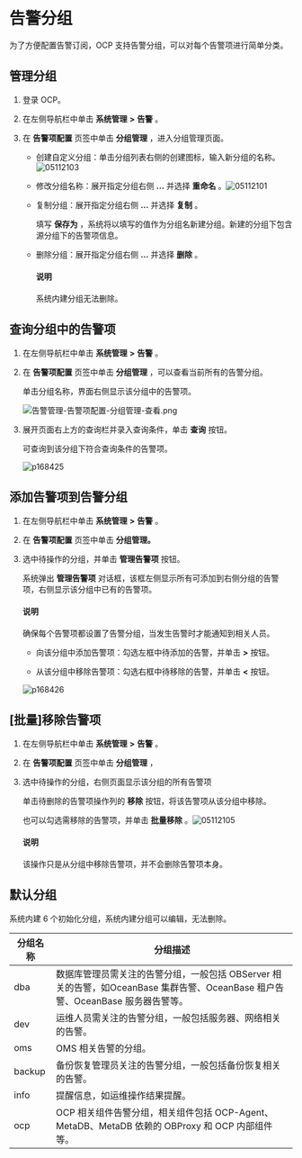 告警分组 
=========================

为了方便配置告警订阅，OCP 支持告警分组，可以对每个告警项进行简单分类。

管理分组 
-------------------------

1. 登录 OCP。

   

2. 在左侧导航栏中单击 **系统管理** **\>** **告警** 。

   

3. 在 **告警项配置** 页签中单击 **分组管理** ，进入分组管理页面。

   * 创建自定义分组：单击分组列表右侧的创建图标，输入新分组的名称。![05112103](https://help-static-aliyun-doc.aliyuncs.com/assets/img/zh-CN/1947870261/p272693.png)

     
   
   * 修改分组名称：展开指定分组右侧 **...** 并选择 **重命名** 。![05112101](https://help-static-aliyun-doc.aliyuncs.com/assets/img/zh-CN/1947870261/p272692.png)

     
   
   * 复制分组：展开指定分组右侧 **...** 并选择 **复制** 。

     填写 **保存为** ，系统将以填写的值作为分组名新建分组。新建的分组下包含源分组下的告警项信息。
     
   
   * 删除分组：展开指定分组右侧 **...** 并选择 **删除** 。

     <main id="notice" type='explain'><h4>说明</h4><p>系统内建分组无法删除。</p></main>

     
     
   

   




查询分组中的告警项 
------------------------------

1. 在左侧导航栏中单击 **系统管理** **\>** **告警** 。

   

2. 在 **告警项配置** 页签中单击 **分组管理** ，可以查看当前所有的告警分组。

   单击分组名称，界面右侧显示该分组中的告警项。
   
   ![告警管理-告警项配置-分组管理-查看.png](https://help-static-aliyun-doc.aliyuncs.com/assets/img/zh-CN/0248190061/p168424.png "告警管理-告警项配置-分组管理-查看.png")
   

3. 展开页面右上方的查询栏并录入查询条件，单击 **查询** 按钮。

   可查询到该分组下符合查询条件的告警项。
   
   ![p168425](https://help-static-aliyun-doc.aliyuncs.com/assets/img/zh-CN/6739060261/p271172.png)
   




添加告警项到告警分组 
-------------------------------

1. 在左侧导航栏中单击 **系统管理** **\>** **告警** 。

   

2. 在 **告警项配置** 页签中单击 **分组管理。**

   

3. 选中待操作的分组，并单击 **管理告警项** 按钮。

   系统弹出 **管理告警项** 对话框，该框左侧显示所有可添加到右侧分组的告警项，右侧显示该分组中已有的告警项。

   <main id="notice" type='explain'><h4>说明</h4><p>确保每个告警项都设置了告警分组，当发生告警时才能通知到相关人员。</p></main>

   
   * 向该分组中添加告警项：勾选左框中待添加的告警，并单击 **\>** 按钮。

     
   
   * 从该分组中移除告警项：勾选右框中待移除的告警，并单击 **\<** 按钮。

     
   

   

   ![p168426](https://help-static-aliyun-doc.aliyuncs.com/assets/img/zh-CN/1847091261/p276986.png)
   




\[批量\]移除告警项 
--------------------------------

1. 在左侧导航栏中单击 **系统管理** **\>** **告警** 。

   

2. 在 **告警项配置** 页签中单击 **分组管理** ，

   

3. 选中待操作的分组，右侧页面显示该分组的所有告警项

   单击待删除的告警项操作列的 **移除** 按钮，将该告警项从该分组中移除。

   也可以勾选需移除的告警项，并单击 **批量移除** 。![05112105](https://help-static-aliyun-doc.aliyuncs.com/assets/img/zh-CN/1947870261/p272694.png)

   <main id="notice" type='explain'><h4>说明</h4><p>该操作只是从分组中移除告警项，并不会删除告警项本身。</p></main>

   
   




默认分组 
-------------------------

系统内建 6 个初始化分组，系统内建分组可以编辑，无法删除。


| **分组名称** |                                      **分组描述**                                       |
|----------|-------------------------------------------------------------------------------------|
| dba      | 数据库管理员需关注的告警分组，一般包括 OBServer 相关的告警，如OceanBase 集群告警、OceanBase 租户告警、OceanBase 服务器告警等。 |
| dev      | 运维人员需关注的告警分组，一般包括服务器、网络相关的告警。                                                       |
| oms      | OMS 相关告警的分组。                                                                        |
| backup   | 备份恢复管理员关注的告警分组，一般包括备份恢复相关的告警。                                                       |
| info     | 提醒信息，如运维操作结果提醒。                                                                     |
| ocp      | OCP 相关组件告警分组，相关组件包括 OCP-Agent、MetaDB、MetaDB 依赖的 OBProxy 和 OCP 内部组件等。                |







